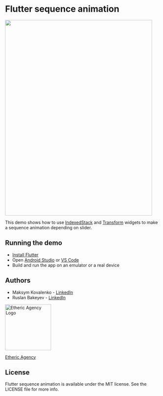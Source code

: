 # Flutter sequence animation

<img src="https://user-images.githubusercontent.com/55922402/133923132-f1960ad2-8174-4d68-b917-c81242d41eab.gif" height="640" width="480"/>


This demo shows how to use [IndexedStack](https://api.flutter.dev/flutter/widgets/IndexedStack-class.html) 
and [Transform](https://api.flutter.dev/flutter/widgets/Transform-class.html) widgets to make a sequence animation 
depending on slider.

## Running the demo

- [Install Flutter](https://flutter.dev/docs/get-started/install)
- Open [Android Studio](https://developer.android.com/studio) or [VS Code](https://code.visualstudio.com/)
- Build and run the app on an emulator or a real device

## Authors

- Maksym Kovalenko - [LinkedIn](https://www.linkedin.com/in/maksym-kovalenko/)
- Ruslan Bakeyev - [LinkedIn](https://www.linkedin.com/in/bakeyevrus/)

<a href="https://etheric.agency"><img src="https://user-images.githubusercontent.com/55922402/133922672-89144bf8-2ee2-4f0d-9d65-a411f9cff144.png" alt="Etheric Agency Logo" height="150" /></a>

[Etheric Agency](https://etheric.agency)

## License

Flutter sequence animation is available under the MIT license. See the LICENSE file for more info.
